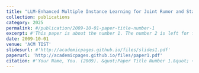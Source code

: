 ```yaml
---
title: "LLM-Enhanced Multiple Instance Learning for Joint Rumor and Stance Detection with Social Context Information"
collection: publications
category: 2025
permalink: #/publication/2009-10-01-paper-title-number-1
excerpt: #'This paper is about the number 1. The number 2 is left for future work.'
date: 2009-10-01
venue: 'ACM TIST'
slidesurl: #'http://academicpages.github.io/files/slides1.pdf'
paperurl: 'http://academicpages.github.io/files/paper1.pdf'
citation: #'Your Name, You. (2009). &quot;Paper Title Number 1.&quot; <i>Journal 1</i>. 1(1).'
---
```

